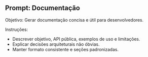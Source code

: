 ## Prompt: Documentação

Objetivo: Gerar documentação concisa e útil para desenvolvedores.

Instruções:
- Descrever objetivo, API pública, exemplos de uso e limitações.
- Explicar decisões arquiteturais não óbvias.
- Manter formato consistente e seções padronizadas.


